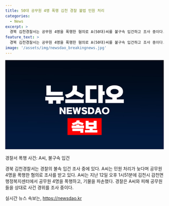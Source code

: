 ```yaml
---
title: 50대 공무원 4명 폭행 김천 경찰 불법 민원 처리
categories:
  - News
excerpt: >
  경북 김천경찰서는 공무원 4명을 폭행한 혐의로 A(50대)씨를 불구속 입건하고 조사 중이다. A씨는 민원 처리가 늦다며 공무원을 폭행하고 행정복지센터 내 기물을 파손한 것으로 알려졌다. 현재 경찰은 A씨와 피해 공무원들을 상대로 정확한 경위를 조사 중이다. (150자)
feature_text: >
  경북 김천경찰서는 공무원 4명을 폭행한 혐의로 A(50대)씨를 불구속 입건하고 조사 중이다. A씨는 민원 처리가 늦다며 공무원을 폭행하고 행정복지센터 내 기물을 파손한 것으로 알려졌다. 현재 경찰은 A씨와 피해 공무원들을 상대로 정확한 경위를 조사 중이다. (150자)
image: '/assets/img/newsdao_breakingnews.jpg'
---
```


<p><img src="/assets/img/newsdao_breakingnews.jpg" alt="pcversion 속보" /></p>

<p>경찰서 폭행 사건: A씨, 불구속 입건</p>

<p>경북 김천경찰서는 경찰의 불속 입건 조사 중에 있다. A씨는 민원 처리가 늦다며 공무원 4명을 폭행한 혐의로 조사를 받고 있다. A씨는 지난 12일 오후 1시51분에 김천시 감천면 행정복지센터에서 공무원 4명을 폭행하고, 기물을 파손했다. 경찰은 A씨와 피해 공무원들을 상대로 사건 경위를 조사 중이다.</p>
실시간 뉴스 속보는, <a href="https://newsdao.kr" rel="dofollow">https://newsdao.kr</a>


